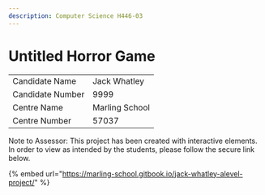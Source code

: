 ```yaml
---
description: Computer Science H446-03
---
```


# Untitled Horror Game

|                  |                |
| ---------------- | -------------- |
| Candidate Name   | Jack Whatley   |
| Candidate Number | 9999           |
| Centre Name      | Marling School |
| Centre Number    | 57037          |

Note to Assessor: This project has been created with interactive elements. In order to view as intended by the students, please follow the secure link below.

{% embed url="https://marling-school.gitbook.io/jack-whatley-alevel-project/" %}
